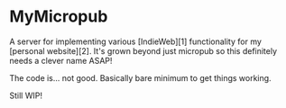 # MyMicropub

A server for implementing various [IndieWeb][1] functionality for my [personal website][2].
It's grown beyond just micropub so this definitely needs a clever name ASAP!

The code is... not good.
Basically bare minimum to get things working.

Still WIP!
